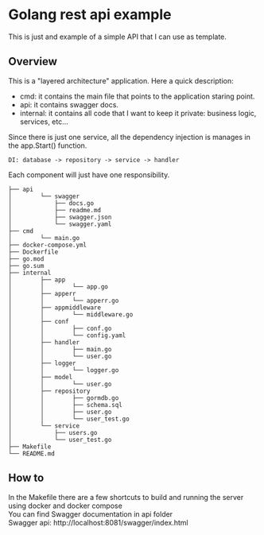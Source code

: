 # Golang rest api example

This is just and example of a simple API that I can use as template.  

## Overview
This is a "layered architecture" application. Here a quick description:
* cmd: it contains the main file that points to the application staring point.
* api: it contains swagger docs.
* internal: it contains all code that I want to keep it private: business logic, services, etc...

Since there is just one service, all the dependency injection is manages in the app.Start() function.  
```shell
DI: database -> repository -> service -> handler
```
Each component will just have one responsibility. 


```shell
├── api
│        └── swagger
│            ├── docs.go
│            ├── readme.md
│            ├── swagger.json
│            └── swagger.yaml
├── cmd
│        └── main.go
├── docker-compose.yml
├── Dockerfile
├── go.mod
├── go.sum
├── internal
│        ├── app
│        │        └── app.go
│        ├── apperr
│        │        └── apperr.go
│        ├── appmiddleware
│        │        └── middleware.go
│        ├── conf
│        │        ├── conf.go
│        │        └── config.yaml
│        ├── handler
│        │        ├── main.go
│        │        └── user.go
│        ├── logger
│        │        └── logger.go
│        ├── model
│        │        └── user.go
│        ├── repository
│        │        ├── gormdb.go
│        │        ├── schema.sql
│        │        ├── user.go
│        │        └── user_test.go
│        └── service
│            ├── users.go
│            └── user_test.go
├── Makefile
└── README.md

```


## How to
In the Makefile there are a few shortcuts to build and running the server using docker and docker compose  
You can find Swagger documentation in api folder  
Swagger api: http://localhost:8081/swagger/index.html

